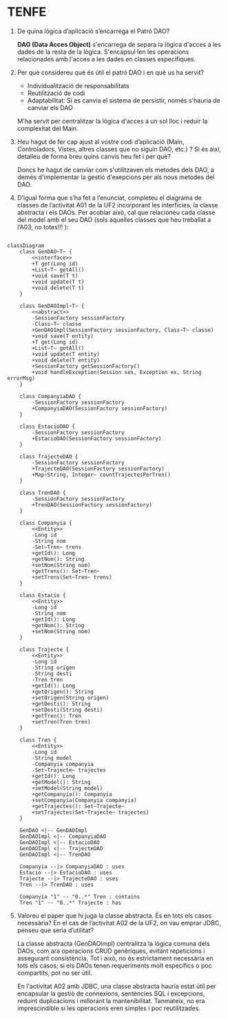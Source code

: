 # TENFE

1. De quina lògica d’aplicació s’encarrega el Patró DAO?

    **DAO (Data Acces Object)** s'encarrega de separa la lògica d'acces a les dades
    de la resta de la lògica. S'encapsul·len les operacions relacionades amb l'acces a les
    dades en classes específiques.

2. Per què considereu què és útil el patró DAO i en què us ha servit?

    - Individualització de responsabilitats
    - Reutilització de codi
    - Adaptabilitat: Si es canvia el sistema de persistir, només s'hauria de canviar els DAO

    M'ha servit per centralitzar la lògica d'acces a un sol lloc i reduïr la complexitat del Main.

3. Heu hagut de fer cap ajust al vostre codi d’aplicació (Main, Controladors, Vistes, altres classes que no siguin DAO, etc.) ? Si és així, detalleu de forma breu quins canvis heu fet i per què?

    Doncs he hagut de canviar com s'utilitzaven els metodes dels DAO, 
    a demés d'implementar la gestió d'exepcions per als nous metodes del DAO.

4. D’igual forma que s’ha fet a l’enunciat, completeu el diagrama de classes de l’activitat A01 de la UF2 incorporant les interfícies, la classe abstracta i els DAOs. Per acoblar això, cal que relacioneu cada classe del model amb el seu DAO (sols aquelles classes que heu treballat a l’A03, no totes!!! ):

```mermaid

classDiagram
    class GenDAO~T~ {
        <<interface>>
        +T get(Long id)
        +List~T~ getAll()
        +void save(T t)
        +void update(T t)
        +void delete(T t)
    }

    class GenDAOImpl~T~ {
        <<abstract>>
        -SessionFactory sessionFactory
        -Class~T~ classe
        +GenDAOImpl(SessionFactory sessionFactory, Class~T~ classe)
        +void save(T entity)
        +T get(Long id)
        +List~T~ getAll()
        +void update(T entity)
        +void delete(T entity)
        +SessionFactory getSessionFactory()
        +void handleException(Session ses, Exception ex, String errorMsg)
    }

    class CompanyiaDAO {
        -SessionFactory sessionFactory
        +CompanyiaDAO(SessionFactory sessionFactory)
    }

    class EstacioDAO {
        -SessionFactory sessionFactory
        +EstacioDAO(SessionFactory sessionFactory)
    }

    class TrajecteDAO {
        -SessionFactory sessionFactory
        +TrajecteDAO(SessionFactory sessionFactory)
        +Map~String, Integer~ countTrajectesPerTren()
    }

    class TrenDAO {
        -SessionFactory sessionFactory
        +TrenDAO(SessionFactory sessionFactory)
    }

    class Companyia {
        <<Entity>>
        -Long id
        -String nom
        -Set~Tren~ trens
        +getId(): Long
        +getNom(): String
        +setNom(String nom)
        +getTrens(): Set~Tren~
        +setTrens(Set~Tren~ trens)
    }

    class Estacio {
        <<Entity>>
        -Long id
        -String nom
        +getId(): Long
        +getNom(): String
        +setNom(String nom)
    }

    class Trajecte {
        <<Entity>>
        -Long id
        -String origen
        -String desti
        -Tren tren
        +getId(): Long
        +getOrigen(): String
        +setOrigen(String origen)
        +getDesti(): String
        +setDesti(String desti)
        +getTren(): Tren
        +setTren(Tren tren)
    }

    class Tren {
        <<Entity>>
        -Long id
        -String model
        -Companyia companyia
        -Set~Trajecte~ trajectes
        +getId(): Long
        +getModel(): String
        +setModel(String model)
        +getCompanyia(): Companyia
        +setCompanyia(Companyia companyia)
        +getTrajectes(): Set~Trajecte~
        +setTrajectes(Set~Trajecte~ trajectes)
    }

    GenDAO <|-- GenDAOImpl
    GenDAOImpl <|-- CompanyiaDAO
    GenDAOImpl <|-- EstacioDAO
    GenDAOImpl <|-- TrajecteDAO
    GenDAOImpl <|-- TrenDAO

    Companyia --|> CompanyiaDAO : uses
    Estacio --|> EstacioDAO : uses
    Trajecte --|> TrajecteDAO : uses
    Tren --|> TrenDAO : uses

    Companyia "1" -- "0..*" Tren : contains
    Tren "1" -- "0..*" Trajecte : has

```

5. Valoreu el paper que hi juga la classe abstracta. És en tots els casos necessària? En el cas de l’activitat A02 de la UF2, on vau emprar JDBC, penseu que seria d’utilitat?

    La classe abstracta (GenDAOImpl<T>) centralitza la lògica comuna 
    dels DAOs, com ara operacions CRUD genèriques, evitant repeticions 
    i assegurant consistència. Tot i això, no és estrictament 
    necessària en tots els casos; si els DAOs tenen requeriments molt 
    específics o poc compartits, pot no ser útil.

    En l'activitat A02 amb JDBC, una classe abstracta hauria estat 
    útil per encapsular la gestió de connexions, sentències SQL i 
    excepcions, reduint duplicacions i millorant la mantenibilitat. 
    Tanmateix, no era imprescindible si les operacions eren simples i 
    poc reutilitzades.